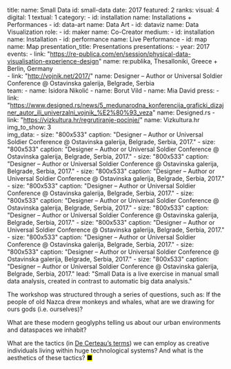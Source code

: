 title: 
    name: Small Data
id: small-data
date: 2017
featured: 2
ranks:
    visual: 4
    digital: 1
    textual: 1
category: 
    - id: installation
      name: Installations + Performances
    - id: data-art
      name: Data Art
    - id: dataviz
      name: Data Visualization
role:
    - id: maker
      name: Co-Creator
medium:
    - id: installation
      name: Installation
    - id: performance
      name: Live Performance
    - id: map
      name: Map
presentation_title: Presentations
presentations:
    - year: 2017
      events:
        - link: "https://re-publica.com/en/session/physical-data-visualisation-experience-design"
          name: re:publika, Thesalloniki, Greece + Berlin, Germany  
        - link: "http://vojnik.net/2017/"
          name: Designer – Author or Universal Soldier Conference @ Ostavinska galerija, Belgrade, Serbia           
team:
    - name: Isidora Nikolić
    - name: Borut Vild
    - name: Mia David
press:
    - link: "https://www.designed.rs/news/5_medunarodna_konferencija_graficki_dizajner_autor_ili_univerzalni_vojnik_%E2%80%93_veza"
      name: Designed.rs
    - link: "https://vizkultura.hr/regrutiranje-pocinje/"
      name: Vizkultura.hr
img_to_show: 3       
img_data:
    - size: "800x533"
      caption: "Designer – Author or Universal Soldier Conference @ Ostavinska galerija, Belgrade, Serbia, 2017."
    - size: "800x533"
      caption: "Designer – Author or Universal Soldier Conference @ Ostavinska galerija, Belgrade, Serbia, 2017."
    - size: "800x533"
      caption: "Designer – Author or Universal Soldier Conference @ Ostavinska galerija, Belgrade, Serbia, 2017."
    - size: "800x533"
      caption: "Designer – Author or Universal Soldier Conference @ Ostavinska galerija, Belgrade, Serbia, 2017."
    - size: "800x533"
      caption: "Designer – Author or Universal Soldier Conference @ Ostavinska galerija, Belgrade, Serbia, 2017."
    - size: "800x533"
      caption: "Designer – Author or Universal Soldier Conference @ Ostavinska galerija, Belgrade, Serbia, 2017."
    - size: "800x533"
      caption: "Designer – Author or Universal Soldier Conference @ Ostavinska galerija, Belgrade, Serbia, 2017."
    - size: "800x533"
      caption: "Designer – Author or Universal Soldier Conference @ Ostavinska galerija, Belgrade, Serbia, 2017."
    - size: "800x533"
      caption: "Designer – Author or Universal Soldier Conference @ Ostavinska galerija, Belgrade, Serbia, 2017."
    - size: "800x533"
      caption: "Designer – Author or Universal Soldier Conference @ Ostavinska galerija, Belgrade, Serbia, 2017."
    - size: "800x533"
      caption: "Designer – Author or Universal Soldier Conference @ Ostavinska galerija, Belgrade, Serbia, 2017."
lead: "Small Data is a live exercise in manual small data analysis, created in contrast to automatic big data analysis."

The workshop was structured through a series of questions, such as: If the people of old Nazca drew monkeys and whales, what are we drawing for ours gods (i.e. ourselves)? 

What are these modern geoglyphs telling us about our urban environments and dataspaces we inhabit? 

What are the tactics (in <a href="https://monoskop.org/images/2/2a/De_Certeau_Michel_The_Practice_of_Everyday_Life.pdf" target="_blank">De Certeau’s terms</a>) we can employ as creative individuals living within huge technological systems? And what is the aesthetics of these tactics? <mark>&#9632;</mark>